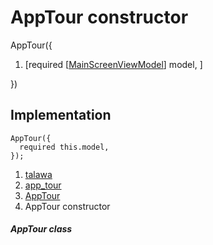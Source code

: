 
<div>

# AppTour constructor

</div>


AppTour({

1.  [required
    [[MainScreenViewModel](../../view_model_main_screen_view_model/MainScreenViewModel-class.html)]
    model, ]

})



## Implementation

``` language-dart
AppTour({
  required this.model,
});
```







1.  [talawa](../../index.html)
2.  [app_tour](../../models_app_tour/)
3.  [AppTour](../../models_app_tour/AppTour-class.html)
4.  AppTour constructor

##### AppTour class







